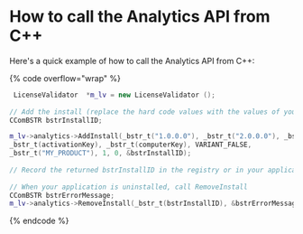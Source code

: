 # How to call the Analytics API from C++

Here's a quick example of how to call the Analytics API from C++:

{% code overflow="wrap" %}
```cpp
 LicenseValidator  *m_lv = new LicenseValidator ();
 
// Add the install (replace the hard code values with the values of your choice)
CComBSTR bstrInstallID;

m_lv->analytics->AddInstall(_bstr_t("1.0.0.0"), _bstr_t("2.0.0.0"), _bstr_t("MYPC"), _bstr_t("MYPC"),
_bstr_t(activationKey), _bstr_t(computerKey), VARIANT_FALSE,
_bstr_t("MY_PRODUCT"), 1, 0, &bstrInstallID);
 
// Record the returned bstrInstallID in the registry or in your application's configuration file
 
// When your application is uninstalled, call RemoveInstall
CComBSTR bstrErrorMessage;
m_lv->analytics->RemoveInstall(_bstr_t(bstrInstallID), &bstrErrorMessage);
```
{% endcode %}

